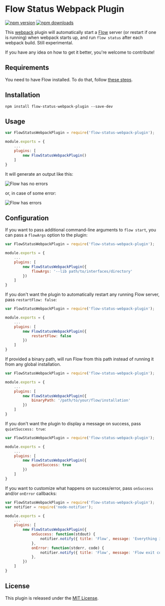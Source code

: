 Flow Status Webpack Plugin
==========================

[![npm version](https://img.shields.io/npm/v/flow-status-webpack-plugin.svg?style=flat-square)](https://www.npmjs.com/package/flow-status-webpack-plugin) [![npm downloads](https://img.shields.io/npm/dm/flow-status-webpack-plugin.svg?style=flat-square)](https://www.npmjs.com/package/flow-status-webpack-plugin)

This [webpack](http://webpack.github.io/) plugin will automatically start a [Flow](http://flowtype.org/) server (or restart if one is running) when webpack starts up, and run `flow status` after each webpack build. Still experimental.

If you have any idea on how to get it better, you're welcome to contribute!

Requirements
------------

You need to have Flow installed. To do that, follow [these steps](http://flowtype.org/docs/getting-started.html#_).

Installation
------------
`npm install flow-status-webpack-plugin --save-dev`

Usage
-----

```js
var FlowStatusWebpackPlugin = require('flow-status-webpack-plugin');

module.exports = {
    ...
    plugins: [
        new FlowStatusWebpackPlugin()
    ]
}
```

It will generate an output like this:

![Flow has no errors](http://i.imgur.com/GX2xg8J.png?1)

or, in case of some error:

![Flow has errors](http://i.imgur.com/4cnu50c.png?1)

Configuration
-------------

If you want to pass additional command-line arguments to `flow start`, you can pass a `flowArgs` option to the plugin:

```js
var FlowStatusWebpackPlugin = require('flow-status-webpack-plugin');

module.exports = {
    ...
    plugins: [
        new FlowStatusWebpackPlugin({
            flowArgs: '--lib path/to/interfaces/directory'
        })
    ]
}
```

If you don't want the plugin to automatically restart any running Flow server, pass `restartFlow: false`:

```js
var FlowStatusWebpackPlugin = require('flow-status-webpack-plugin');

module.exports = {
    ...
    plugins: [
        new FlowStatusWebpackPlugin({
            restartFlow: false
        })
    ]
}
```

If provided a binary path, will run Flow from this path instead of running it from any global installation.

```js
var FlowStatusWebpackPlugin = require('flow-status-webpack-plugin');

module.exports = {
    ...
    plugins: [
        new FlowStatusWebpackPlugin({
            binaryPath: '/path/to/your/flow/installation'
        })
    ]
}
```

If you don't want the plugin to display a message on success, pass
`quietSuccess: true`:

```js
var FlowStatusWebpackPlugin = require('flow-status-webpack-plugin');

module.exports = {
    ...
    plugins: [
        new FlowStatusWebpackPlugin({
            quietSuccess: true
        })
    ]
}
```

If you want to customize what happens on success/error, pass `onSuccess` and/or `onError` callbacks:

```js
var FlowStatusWebpackPlugin = require('flow-status-webpack-plugin');
var notifier = require('node-notifier');

module.exports = {
    ...
    plugins: [
        new FlowStatusWebpackPlugin({
            onSuccess: function(stdout) {
                notifier.notify({ title: 'Flow', message: 'Everything is fine with Flow!' });
            },
            onError: function(stderr, code) {
                notifier.notify({ title: 'Flow', message: 'Flow exit code ' + code });
            },
        })
    ]
}
```


License
-------
This plugin is released under the [MIT License](https://opensource.org/licenses/MIT).

